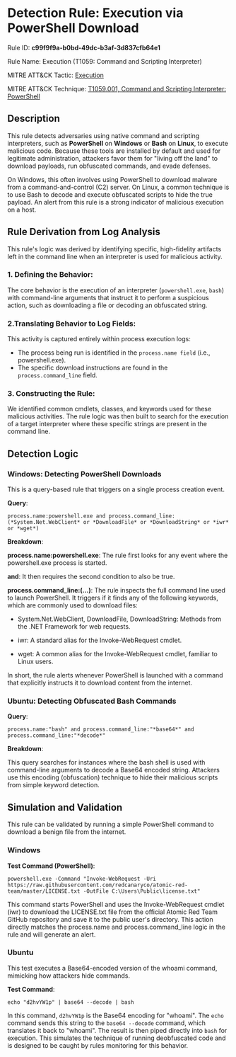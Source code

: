 
# Detection Rule: Execution via PowerShell Download


Rule ID: **c99f9f9a-b0bd-49dc-b3af-3d837cfb64e1**

Rule Name: Execution (T1059: Command and Scripting Interpreter)

MITRE ATT&CK Tactic: [Execution](https://attack.mitre.org/tactics/TA0002/)

MITRE ATT&CK Technique: [T1059.001, Command and Scripting Interpreter: PowerShell](https://attack.mitre.org/techniques/T1059/001/)


## Description

This rule detects adversaries using native command and scripting interpreters, such as **PowerShell** on **Windows** or **Bash** on **Linux**, to execute malicious code. Because these tools are installed by default and used for legitimate administration, attackers favor them for "living off the land" to download payloads, run obfuscated commands, and evade defenses.

On Windows, this often involves using PowerShell to download malware from a command-and-control (C2) server. On Linux, a common technique is to use Bash to decode and execute obfuscated scripts to hide the true payload. An alert from this rule is a strong indicator of malicious execution on a host.

## Rule Derivation from Log Analysis

This rule's logic was derived by identifying specific, high-fidelity artifacts left in the command line when an interpreter is used for malicious activity.


### **1. Defining the Behavior**: 

The core behavior is the execution of an interpreter (`powershell.exe`, `bash`) with command-line arguments that instruct it to perform a suspicious action, such as downloading a file or decoding an obfuscated string.

### **2.Translating Behavior to Log Fields**: 

This activity is captured entirely within process execution logs:

- The process being run is identified in the `process.name field` (i.e., powershell.exe).
- The specific download instructions are found in the `process.command_line` field.

### **3. Constructing the Rule**: 

We identified common cmdlets, classes, and keywords used for these malicious activities. The rule logic was then built to search for the execution of a target interpreter where these specific strings are present in the command line.

## Detection Logic

### Windows: Detecting PowerShell Downloads

This is a query-based rule that triggers on a single process creation event.

**Query**:

    process.name:powershell.exe and process.command_line:(*System.Net.WebClient* or *DownloadFile* or *DownloadString* or *iwr* or *wget*)

**Breakdown**:

**process.name:powershell.exe**: The rule first looks for any event where the powershell.exe process is started.

**and**: It then requires the second condition to also be true.

**process.command_line:(...)**: The rule inspects the full command line used to launch PowerShell. It triggers if it finds any of the following keywords, which are commonly used to download files:

- System.Net.WebClient, DownloadFile, DownloadString: Methods from the .NET Framework for web requests.

- iwr: A standard alias for the Invoke-WebRequest cmdlet.

- wget: A common alias for the Invoke-WebRequest cmdlet, familiar to Linux users.

In short, the rule alerts whenever PowerShell is launched with a command that explicitly instructs it to download content from the internet.

### Ubuntu: Detecting Obfuscated Bash Commands

**Query**:

    process.name:"bash" and process.command_line:"*base64*" and process.command_line:"*decode*"

**Breakdown**: 

This query searches for instances where the bash shell is used with command-line arguments to decode a Base64 encoded string. Attackers use this encoding (obfuscation) technique to hide their malicious scripts from simple keyword detection.

## Simulation and Validation

This rule can be validated by running a simple PowerShell command to download a benign file from the internet.

### Windows

**Test Command (PowerShell)**:

`powershell.exe -Command "Invoke-WebRequest -Uri https://raw.githubusercontent.com/redcanaryco/atomic-red-team/master/LICENSE.txt -OutFile C:\Users\Public\license.txt"`


This command starts PowerShell and uses the Invoke-WebRequest cmdlet (iwr) to download the LICENSE.txt file from the official Atomic Red Team GitHub repository and save it to the public user's directory. This action directly matches the process.name and process.command_line logic in the rule and will generate an alert.

### Ubuntu

This test executes a Base64-encoded version of the whoami command, mimicking how attackers hide commands.

**Test Command**:

    echo "d2hvYW1p" | base64 --decode | bash


In this command, `d2hvYW1p` is the Base64 encoding for "whoami". The `echo` command sends this string to the `base64 --decode` command, which translates it back to "whoami". The result is then piped directly into `bash` for execution. This simulates the technique of running deobfuscated code and is designed to be caught by rules monitoring for this behavior.

